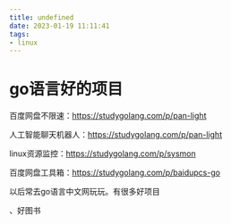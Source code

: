 ```yaml
---
title: undefined
date: 2023-01-19 11:11:41
tags:
- linux
---
```


# go语言好的项目

百度网盘不限速：https://studygolang.com/p/pan-light

人工智能聊天机器人：https://studygolang.com/p/pan-light

linux资源监控：https://studygolang.com/p/sysmon

百度网盘工具箱：https://studygolang.com/p/baidupcs-go

以后常去go语言中文网玩玩。有很多好项目

、好图书

